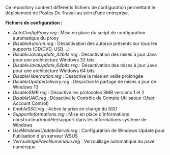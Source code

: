 Ce repository contient différents fichiers de configuration permettant le déploiement de Postes De Travail au sein d'une entreprise.

**Fichiers de configuration :**
- *AutoConfigProxy.reg* : Mise en place du script de configuration automatique du proxy
- *DisableAutorun.reg* : Désactivation des autorun présents sur tous les supports (CD/DVD, USB ...)
- *DisableJavaUpdate_32bits.reg* : Désactivation des mises à jour Java pour une architecture Windows 32 bits
- *DisableJavaUpdate_64bits.reg* : Désactivation des mises à jour Java pour une architecture Windows 64 bits
- *DisableHibernation.reg* : Désactive la mise en veille prolongée
- *DisableUpdateDelivery.reg* : Désactive le partage de mises à jour de Windows 10
- *DisableSMB.reg* : Désactive les protocoles SMB versions 1 et 2
- *DisableUAC.reg* : Désactive le Contrôle de Compte Utilisateur (User Account Control)
- *EnableSSO.reg* : Active la prise en charge du SSO 
- *SupportInformations.reg* : Mise en place d'informations constructeur/modèle/support dans les informations système de Windows
- *UseWindowsUpdateServer.reg* : Configuration de Windows Update pour l'utilisation d'un serveur WSUS
- *VerrouillagePaveNumerique.reg* : Verrouillage automatique du pavé numérique
